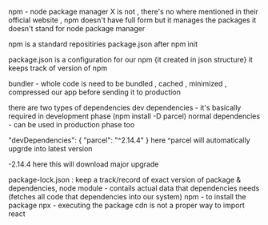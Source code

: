 npm - node package manager  X is not , there's no where mentioned in their official website , npm doesn't have full form but it manages the packages it doesn't stand for node package manager

npm is a standard repositiries 
package.json after npm init 

package.json is a configuration for our npm {it created in json structure}
it keeps track of version of npm

bundler - whole code is need to be bundled , cached , minimized , compressed our app before sending it to production

there are two types of dependencies 
dev dependencies - it's basically required in development phase (npm install -D parcel)
normal dependencies - can be used in production phase too

  "devDependencies": {
    "parcel": "^2.14.4"
  }
  here ^parcel will automatically upgrde into latest version 

  -2.14.4 here this will download major upgrade 

package-lock.json : keep a track/record of exact version of package & dependencies, 
node module - contails actual data that dependencies needs (fetches all code that dependencies into our system)
npm - to install the package
npx - executing the package 
cdn is not a proper way to import react

